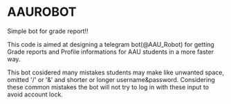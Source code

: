# AAUROBOT
Simple bot for grade report!!

This code  is aimed at designing a telegram bot(@AAU_Robot) for getting Grade reports 
and Profile informations for AAU students in a more faster way.

This bot cosidered many mistakes students may make like unwanted space, omitted '/' or '&'
and shorter or longer username&password.
Considering these common mistakes the bot will not try to log in with these input to avoid account lock. 
